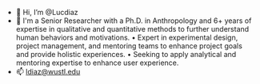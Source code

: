 - 👋 Hi, I’m @Lucdiaz
- 🌱 I'm a Senior Researcher with a Ph.D. in Anthropology and 6+ years of expertise in qualitative and quantitative methods to further understand human behaviors and motivations. 
• Expert in experimental design, project management, and mentoring teams to enhance project goals and provide holistic experiences.
• Seeking to apply analytical and mentoring expertise to enhance user experience.
- 📫 ldiaz@wustl.edu

<!---
Lucdiaz/Lucdiaz is a ✨ special ✨ repository because its `README.md` (this file) appears on your GitHub profile.
You can click the Preview link to take a look at your changes.
--->
